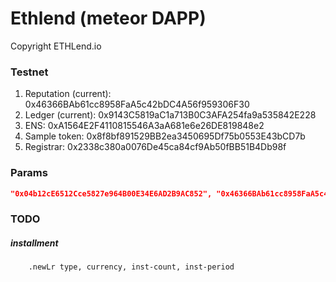 # Ethlend (meteor DAPP)

Copyright ETHLend.io


### Testnet

1. Reputation (current): 0x46366BAb61cc8958FaA5c42bDC4A56f959306F30
1. Ledger (current):     0x9143C5819aC1a713B0C3AFA254fa9a535842E228
1. ENS:                  0xA1564E2F4110815546A3aA681e6e26DE819848e2
1. Sample token:         0x8f8bf891529BB2ea3450695Df75b0553E43bCD7b
1. Registrar:            0x2338c380a0076De45ca84cf9Ab50fBB51B4Db98f

### Params

```json
"0x04b12cE6512Cce5827e964B00E34E6AD2B9AC852", "0x46366BAb61cc8958FaA5c42bDC4A56f959306F30", "0xA1564E2F4110815546A3aA681e6e26DE819848e2", "0x2338c380a0076De45ca84cf9Ab50fBB51B4Db98f", 391
```


### TODO

##### installment

```livescript
    .newLr type, currency, inst-count, inst-period
```


